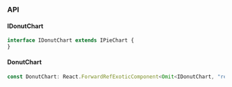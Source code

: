 

### API

#### IDonutChart

```ts
interface IDonutChart extends IPieChart {
}
```

#### DonutChart

```ts
const DonutChart: React.ForwardRefExoticComponent<Omit<IDonutChart, "ref"> & React.RefAttributes<unknown>>;
```

